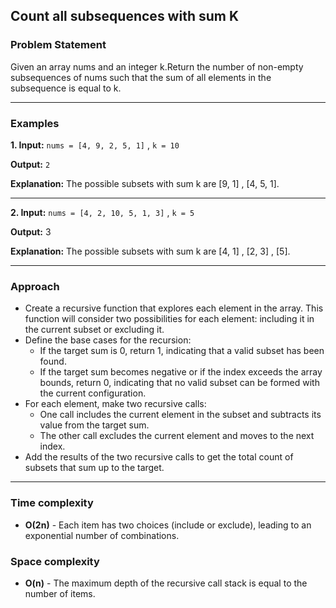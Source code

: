 ## Count all subsequences with sum K

### Problem Statement
Given an array nums and an integer k.Return the number of non-empty subsequences of nums such that the sum of all elements in the subsequence is equal to k.

---

### Examples
**1. Input:** 
`nums = [4, 9, 2, 5, 1]` , `k = 10`

**Output:** `2`

**Explanation:** The possible subsets with sum k are [9, 1] , [4, 5, 1].

---

**2. Input:** 
`nums = [4, 2, 10, 5, 1, 3]` , `k = 5`

**Output:** 3

**Explanation:** The possible subsets with sum k are [4, 1] , [2, 3] , [5].

---

### Approach
- Create a recursive function that explores each element in the array. This function will consider two possibilities for each element: including it in the current subset or excluding it.
- Define the base cases for the recursion:
    - If the target sum is 0, return 1, indicating that a valid subset has been found.
    - If the target sum becomes negative or if the index exceeds the array bounds, return 0, indicating that no valid subset can be formed with the current configuration.
- For each element, make two recursive calls:
    - One call includes the current element in the subset and subtracts its value from the target sum.
    - The other call excludes the current element and moves to the next index.
- Add the results of the two recursive calls to get the total count of subsets that sum up to the target.

---

### Time complexity
 - **O(2n)** - Each item has two choices (include or exclude), leading to an exponential number of combinations.

### Space complexity
 - **O(n)** - The maximum depth of the recursive call stack is equal to the number of items.